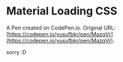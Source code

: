 # Material Loading CSS

A Pen created on CodePen.io. Original URL: [https://codepen.io/yusufbkr/pen/MazqVr](https://codepen.io/yusufbkr/pen/MazqVr).

sorry :D 